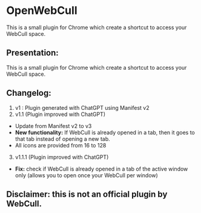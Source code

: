 # OpenWebCull
This is a small plugin for Chrome which create a shortcut to access your WebCull space.

## Presentation:

This is a small plugin for Chrome which create a shortcut to access your WebCull space.

## Changelog:

1) v1 : Plugin generated with ChatGPT using Manifest v2
2) v1.1 (Plugin improved with ChatGPT)
* Update from Manifest v2 to v3
* **New functionality:** If WebCull is already opened in a tab, then it goes to that tab instead of opening a new tab.
* All icons are provided from 16 to 128
3) v1.1.1 (Plugin improved with ChatGPT)
* **Fix:** check if WebCull is already opened in a tab of the active window only (allows you to open once your WebCull per window)

## Disclaimer: this is not an official plugin by WebCull.
